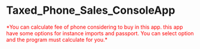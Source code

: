 # Taxed_Phone_Sales_ConsoleApp

<p style="color:red">*You can calculate fee of phone considering to buy in this app. this app have some options for instance imports and passport. You can select option and the program must calculate for you.*<p>


